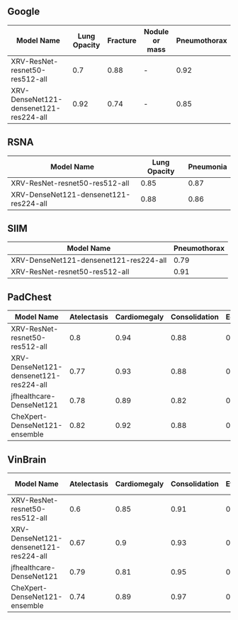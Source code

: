 ## Google

|Model Name|Lung Opacity|Fracture|Nodule or mass|Pneumothorax|
|---|-|-|-|-|
|XRV-ResNet-resnet50-res512-all|0.7|0.88|-|0.92|
|XRV-DenseNet121-densenet121-res224-all|0.92|0.74|-|0.85|

## RSNA
|Model Name|Lung Opacity|Pneumonia|
|---|-|-|
|XRV-ResNet-resnet50-res512-all|0.85|0.87|
|XRV-DenseNet121-densenet121-res224-all|0.88|0.86|

## SIIM
|Model Name|Pneumothorax|
|---|-|
|XRV-DenseNet121-densenet121-res224-all|0.79|
|XRV-ResNet-resnet50-res512-all|0.91|


## PadChest

| Model Name | Atelectasis | Cardiomegaly | Consolidation | Edema | Effusion | Emphysema | Fibrosis | Fracture | Hernia | Infiltration | Mass | Nodule | Pleural_Thickening | Pneumonia | Pneumothorax |
|-|-|-|-|-|-|-|-|-|-|-|-|-|-|-|-|
| XRV-ResNet-resnet50-res512-all | 0.8 | 0.94 | 0.88 | 0.97 | 0.95 | 0.86 | 0.96 | 0.86 | 0.95 | 0.85 | 0.85 | 0.76 | 0.85 | 0.81 | 0.87 |
| XRV-DenseNet121-densenet121-res224-all | 0.77 | 0.93 | 0.88 | 0.97 | 0.95 | 0.87 | 0.94 | 0.7 | 0.96 | 0.85 | 0.85 | 0.69 | 0.79 | 0.82 | 0.81 |
| jfhealthcare-DenseNet121 | 0.78 | 0.89 | 0.82 | 0.94 | 0.96 | - | - | - | - | - | - | - | - | - | - |
| CheXpert-DenseNet121-ensemble | 0.82 | 0.92 | 0.88 | 0.97 | 0.97 | - | - | - | - | - | - | - | - | - | - |

## VinBrain

| Model Name | Atelectasis | Cardiomegaly | Consolidation | Effusion | Infiltration | Lung Opacity | Pleural_Thickening | Pneumothorax |
|-|-|-|-|-|-|-|-|-|
| XRV-ResNet-resnet50-res512-all | 0.6 | 0.85 | 0.91 | 0.85 | 0.82 | 0.71 | 0.79 | 0.69 |
| XRV-DenseNet121-densenet121-res224-all | 0.67 | 0.9 | 0.93 | 0.87 | 0.86 | 0.85 | 0.84 | 0.93 |
| jfhealthcare-DenseNet121 | 0.79 | 0.81 | 0.95 | 0.92 | - | - | - | - |
| CheXpert-DenseNet121-ensemble | 0.74 | 0.89 | 0.97 | 0.93 | - | - | - | - |
